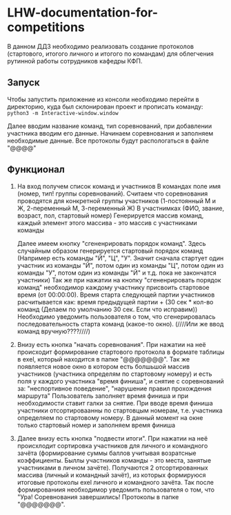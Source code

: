 # LHW-documentation-for-competitions
В данном ДДЗ необходимо реализовать создание протоколов (стартового, итогого личного и итогого по командам) для облегчения рутинной работы сотрудников кафедры КФП.

## Запуск
Чтобы запустить приложение из консоли необходимо перейти в директорию, куда был склонирован проект и прописать команду: `python3 -m Interactive-window.window`

Далее вводим название команд, тип соревнований, при добавлении участника вводим его данные. Начинаем соревнования и заполняем необходимые данные. Все протоколы будут распологаться в файле "@@@@"

## Функционал

1) На вход получем список команд и участников 
 В командах поле имя (номер, тип! группы соревнований). Считаем что соревнования проводятся для конкретной группы участников (1-постоянный М и Ж, 2-переменный М, 3-переменный Ж)
 В участнимках (ФИО, звание, возраст, пол, стартовый номер)
    Генерируется массив команд, каждый элемент этого массива - это массив с участниками команды 
    
    Далее имеем кнопку "сгененрировать порядок команд". Здесь случайным образом генерируется стартовый порядок команд 
    (Например есть команды "Й", "Ц", "У". Значит сначала стартует один участник из команды "Й", потом один из команды "Ц", потом один из команды "У", потом один из команды "Й" и т.д. пока не закончатся участники)
    Так же при нажатии на кнопку "сгененрировать порядок команд" необходимор каждому участнику присвоить стартовое время (от 00:00:00). Время старта следующей партии участников расчитывается как: время предыдущей партии + (30 сек * кол-во команд (Делаем по умолчанию 30 сек. Если что исправим))
    Необходимо уведомить пользователя о том, что сгенерировалась последовательность старта команд (какое-то окно). (////Или же ввод команд вручную????////)

2) Внизу есть кнопка "начать соревнования". При нажатии на неё происходит формирование стартового протокола в формате таблицы в exel, который находится в папке "@@@@@@@". 
Так же появляется новое окно в котором есть болшьшой массив участников (участника определям по стартовому номеру) и есть поля у каждого участника "время финиша", и снятие с соревнований за: "неспортивное поведение", "нарушение правил прохождения маршрута"
Пользователь заполняет время финиша и при необходимости ставит галки за снятие. При вводе время финиша участники отсортироваанны по стартовцым номерам, т.е. участника определяем по стартовому номеру. В данный момент на окне только стартовый номер и заполняем время финиша

3) Далее внизу есть кнопка "подвести итоги". При нажатии на неё происхлодит сортировка участников для личного и командного зачёта (формирование суммы баллов учитывая возратсные коэффициенты. Быллы участников команды - это места, занятые участниками в личном зачёте).
Получаются 2 отсортированных массива (личный и командный зачёт), из которых формируюся итоговые протоколы exel личного и командного зачёта. 
Так после формированиия необходимор уведомить пользователя о том, что "Ура! Соревнования завершились! Протоколы в папке "@@@@@@@". 


